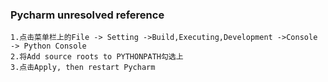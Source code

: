 ### Pycharm unresolved reference
    1.点击菜单栏上的File -> Setting ->Build,Executing,Development ->Console -> Python Console
    2.将Add source roots to PYTHONPATH勾选上
    3.点击Apply, then restart Pycharm